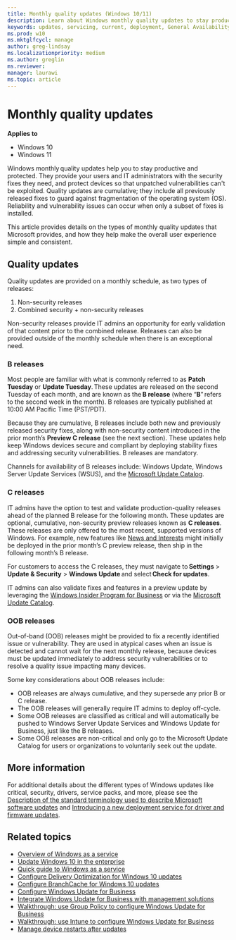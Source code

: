 ```yaml
---
title: Monthly quality updates (Windows 10/11)
description: Learn about Windows monthly quality updates to stay productive and protected.
keywords: updates, servicing, current, deployment, General Availability Channel, feature, quality, rings, insider, tools
ms.prod: w10
ms.mktglfcycl: manage
author: greg-lindsay
ms.localizationpriority: medium
ms.author: greglin
ms.reviewer: 
manager: laurawi
ms.topic: article
---
```


# Monthly quality updates

**Applies to**

- Windows 10
- Windows 11

Windows monthly quality updates help you to stay productive and protected. They provide your users and IT administrators with the security fixes they need, and protect devices so that unpatched vulnerabilities can't be exploited. Quality updates are cumulative; they include all previously released fixes to guard against fragmentation of the operating system (OS). Reliability and vulnerability issues can occur when only a subset of fixes is installed.   

This article provides details on the types of monthly quality updates that Microsoft provides, and how they help make the overall user experience simple and consistent. 

## Quality updates

Quality updates are provided on a monthly schedule, as two types of releases: 

1. Non-security releases
2. Combined security + non-security releases

Non-security releases provide IT admins an opportunity for early validation of that content prior to the combined release. Releases can also be provided outside of the monthly schedule when there is an exceptional need. 

### B releases

Most people are familiar with what is commonly referred to as **Patch Tuesday** or **Update Tuesday**. These updates are released on the second Tuesday of each month, and are known as the **B release** (where “**B**” refers to the second week in the month). B releases are typically published at 10:00 AM Pacific Time (PST/PDT).  

Because they are cumulative, B releases include both new and previously released security fixes, along with non-security content introduced in the prior month’s **Preview C release** (see the next section). These updates help keep Windows devices secure and compliant by deploying stability fixes and addressing security vulnerabilities. B releases are mandatory. 

Channels for availability of B releases include: Windows Update, Windows Server Update Services (WSUS), and the [Microsoft Update Catalog](https://www.catalog.update.microsoft.com/Home.aspx). 

### C releases

IT admins have the option to test and validate production-quality releases ahead of the planned B release for the following month. These updates are optional, cumulative, non-security preview releases known as **C releases**. These releases are only offered to the most recent, supported versions of Windows. For example, new features like [News and Interests](https://techcommunity.microsoft.com/t5/windows-it-pro-blog/group-configuration-news-and-interests-on-the-windows-taskbar/ba-p/2281005) might initially be deployed in the prior month’s C preview release, then ship in the following month’s B release. 

For customers to access the C releases, they must navigate to **Settings** > **Update & Security** > **Windows Update** and select **Check for updates**.  

IT admins can also validate fixes and features in a preview update by leveraging the [Windows Insider Program for Business](https://insider.windows.com/for-business) or via the [Microsoft Update Catalog](https://www.catalog.update.microsoft.com/Home.aspx). 

### OOB releases

Out-of-band (OOB) releases might be provided to fix a recently identified issue or vulnerability. They are used in atypical cases when an issue is detected and cannot wait for the next monthly release, because devices must be updated immediately to address security vulnerabilities or to resolve a quality issue impacting many devices. 

Some key considerations about OOB releases include: 

- OOB releases are always cumulative, and they supersede any prior B or C release. 
- The OOB releases will generally require IT admins to deploy off-cycle.  
- Some OOB releases are classified as critical and will automatically be pushed to Windows Server Update Services and Windows Update for Business, just like the B releases.  
- Some OOB releases are non-critical and only go to the Microsoft Update Catalog for users or organizations to voluntarily seek out the update. 

## More information

For additional details about the different types of Windows updates like critical, security, drivers, service packs, and more, please see the [Description of the standard terminology used to describe Microsoft software updates](/troubleshoot/windows-client/deployment/standard-terminology-software-updates) and [Introducing a new deployment service for driver and firmware updates](https://techcommunity.microsoft.com/t5/windows-it-pro-blog/introducing-a-new-deployment-service-for-driver-and-firmware/ba-p/2176942). 

## Related topics

- [Overview of Windows as a service](waas-overview.md)
- [Update Windows 10 in the enterprise](index.md)
- [Quick guide to Windows as a service](waas-quick-start.md) 
- [Configure Delivery Optimization for Windows 10 updates](waas-delivery-optimization.md)
- [Configure BranchCache for Windows 10 updates](waas-branchcache.md)
- [Configure Windows Update for Business](waas-configure-wufb.md)
- [Integrate Windows Update for Business with management solutions](waas-integrate-wufb.md)
- [Walkthrough: use Group Policy to configure Windows Update for Business](waas-wufb-group-policy.md)
- [Walkthrough: use Intune to configure Windows Update for Business](/intune/windows-update-for-business-configure)
- [Manage device restarts after updates](waas-restart.md)
